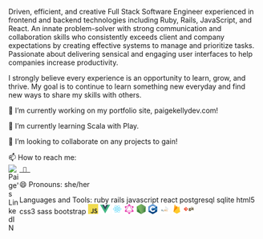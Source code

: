 Driven, efficient, and creative Full Stack Software Engineer experienced in frontend and backend technologies including Ruby, Rails, JavaScript, and React. An innate problem-solver with strong communication and collaboration skills who consistently exceeds client and company expectations by creating effective systems to manage and prioritize tasks. Passionate about delivering sensical and engaging user interfaces to help companies increase productivity.

I strongly believe every experience is an opportunity to learn, grow, and thrive. My goal is to continue to learn something new everyday and find new ways to share my skills with others.

🔭 I’m currently working on my portfolio site, paigekellydev.com!

🌱 I’m currently learning Scala with Play.

👯 I’m looking to collaborate on any projects to gain!

📫 How to reach me:<br/>
<code><a href="mailto:paigekellydev@gmail.com">
   :e-mail:
</a></code>
<a href="https://www.linkedin.com/in/paigekellydev/">
  <img align="left" alt="Paige's LinkedIN" width="22px" src="https://raw.githubusercontent.com/peterthehan/peterthehan/master/assets/linkedin.svg" />
</a>


😄 Pronouns: she/her

Languages and Tools:
ruby rails javascript react postgresql sqlite html5 css3 sass bootstrap
<code><img height="20" src="https://raw.githubusercontent.com/github/explore/80688e429a7d4ef2fca1e82350fe8e3517d3494d/topics/javascript/javascript.png"></code>
<code><img height="20" src="https://raw.githubusercontent.com/github/explore/80688e429a7d4ef2fca1e82350fe8e3517d3494d/topics/vue/vue.png"></code>
<code><img height="20" src="https://raw.githubusercontent.com/github/explore/80688e429a7d4ef2fca1e82350fe8e3517d3494d/topics/react/react.png"></code>
<code><img height="20" src="https://raw.githubusercontent.com/github/explore/5c058a388828bb5fde0bcafd4bc867b5bb3f26f3/topics/graphql/graphql.png"></code>
<code><img height="20" src="https://raw.githubusercontent.com/github/explore/80688e429a7d4ef2fca1e82350fe8e3517d3494d/topics/nodejs/nodejs.png"></code>
<code><img height="20" src="https://raw.githubusercontent.com/github/explore/80688e429a7d4ef2fca1e82350fe8e3517d3494d/topics/cpp/cpp.png"></code>
<code><img height="20" src="https://raw.githubusercontent.com/github/explore/80688e429a7d4ef2fca1e82350fe8e3517d3494d/topics/mysql/mysql.png"></code>
<code><img height="20" src="https://raw.githubusercontent.com/github/explore/80688e429a7d4ef2fca1e82350fe8e3517d3494d/topics/firebase/firebase.png"></code>
<code><img height="20" src="https://raw.githubusercontent.com/github/explore/80688e429a7d4ef2fca1e82350fe8e3517d3494d/topics/git/git.png"></code>
